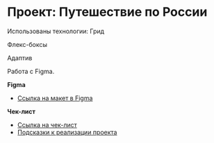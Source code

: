 # Проект: Путешествие по России


Использованы технологии:
Грид

Флекс-боксы

Адаптив

Работа с Figma.

**Figma**

* [Ссылка на макет в Figma](https://www.figma.com/file/5S2WSbEFL6awjVWJ0NWL8Q/Sprint-3_-Russia-_-desktop-mobile?node-id=28503%3A0)

**Чек-лист**

* [Ссылка на чек-лист](https://code.s3.yandex.net/web-developer/checklists-pdf/web-plus/checklist-2.pdf)
* [Подсказки к реализации проекта](https://code.s3.yandex.net/web-plus/static/second-month/russian-travel-project/index.html)


